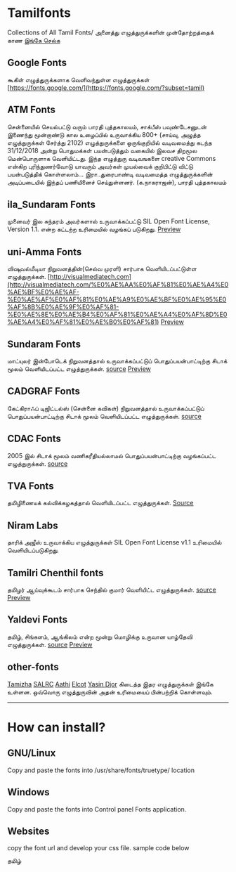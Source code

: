 # Tamilfonts
Collections of All Tamil Fonts/
அனைத்து எழுத்துருக்களின் முன்தோற்றத்தைக் காண [இங்கே செல்க](http://oss.neechalkaran.com/tamilfonts/?index=0)


## Google Fonts
   கூகிள் எழுத்துருக்களாக வெளிவந்துள்ள எழுத்துருக்கள் [https://fonts.google.com/](https://fonts.google.com/?subset=tamil)

## ATM Fonts
   சென்னையில் செயல்பட்டு வரும் பாரதி புத்தகாலயம், சாக்பீஸ் பவுண்டேசனுடன் இணைந்து  மூன்றாண்டு கால உழைப்பில் உருவாக்கிய 800+ (சாய்வு, அழுத்த எழுத்துருக்கள் சேர்த்து 2102) எழுத்துருக்களை ஒருங்குறியில் வடிவமைத்து கடந்த 31/12/2018 அன்று பொதுமக்கள் பயன்படுத்தும் வகையில் இலவச திறமூல மென்பொருளாக வெளியிட்டது. இந்த எழுத்துரு வடிவஙகளை creative Commons என்கிற புரிந்துணர்வோடு யாவரும் அவர்கள் முயல்வைக் குறிபிட்டு விட்டு பயன்படுத்திக் கொள்ளலாம்... இரா..துரைபாண்டி வடிவமைத்த எழுத்துருக்களின் அடிப்படையில் இந்தப் பணியினைச் செய்துள்ளனர்.   (க.நாகராஜன்), பாரதி புத்தகாலயம் 

## ila_Sundaram Fonts
   முனைவர் இல சுந்தரம் அவர்களால் உருவாக்கப்பட்டு SIL Open Font License, Version 1.1. என்ற கட்டற்ற உரிமையில் வழங்கப் படுகிறது. [Preview](https://oss.neechalkaran.com/tamilfonts/?preview=Ila.Sundaram)

## uni-Amma Fonts
   விஷுவல்மீடியா நிறுவனத்தின்(செல்வ முரளி) சார்பாக வெளியிடப்பட்டுள்ள எழுத்துருக்கள். 
[http://visualmediatech.com](http://visualmediatech.com/%E0%AE%AA%E0%AF%81%E0%AE%A4%E0%AE%BF%E0%AE%AF-%E0%AE%AF%E0%AF%81%E0%AE%A9%E0%AE%BF%E0%AE%95%E0%AF%8B%E0%AE%9F%E0%AF%81-%E0%AE%8E%E0%AE%B4%E0%AF%81%E0%AE%A4%E0%AF%8D%E0%AE%A4%E0%AF%81%E0%AE%B0%E0%AF%81) [Preview](https://oss.neechalkaran.com/tamilfonts/?preview=uniAmma)

## Sundaram Fonts
மாட்யுலர் இன்போடெக் நிறுவனத்தால் உருவாக்கப்பட்டுப் பொதுப்பயன்பாட்டிற்கு சிடாக் மூலம் வெளியிடப்பட்ட எழுத்துருக்கள். [source](http://www.ildc.in/Tamil/GIST/htm/modular-otfonts.htm) [Preview](https://oss.neechalkaran.com/tamilfonts/?preview=SUNDARAM)

## CADGRAF Fonts
கேட்கிராஃப் டிஜிட்டல்ஸ் (சென்னை கவிகள்) நிறுவனத்தால் உருவாக்கப்பட்டுப் பொதுப்பயன்பாட்டிற்கு சிடாக் மூலம் வெளியிடப்பட்ட எழுத்துருக்கள். [source](http://www.ildc.in/Tamil/GIST/htm/cd-ttf.htm)

## CDAC Fonts
2005 இல் சிடாக் மூலம் வணிகரீதியல்லாமல் பொதுப்பயன்பாட்டிற்கு வழங்கப்பட்ட எழுத்துருக்கள். [source](http://www.ildc.in/Tamil/GIST/htm/otfonts.htm)

## TVA Fonts
தமிழிணையக் கல்விக்கழகத்தால் வெளியிடப்பட்ட எழுத்துருக்கள். [Source](http://www.tamilvu.org/ta/tkbd-index-341488)

## Niram Labs
தாரிக் அஜீஸ் உருவாக்கிய எழுத்துருக்கள் SIL Open Font License v1.1 உரிமையில் வெளியிடப்படுகிறது.

## Tamilri Chenthil fonts 
தமிழர் ஆய்வுக்கூடம் சார்பாக செந்தில் குமார் வெளியிட்ட எழுத்துருக்கள். [source](https://www.facebook.com/photo.php?fbid=780187126146092&set=a.102926520538826&type=3) [Preview](https://oss.neechalkaran.com/tamilfonts/?preview=Tamilri_Chenetfont)

## Yaldevi Fonts
தமிழ், சிங்களம், ஆங்கிலம் என்ற மூன்று மொழிக்கு உருவான யாழ்தேவி எழுத்துருக்கள். [source](https://github.com/mooniak/yaldevi-fonts) [Preview](https://oss.neechalkaran.com/tamilfonts/?preview=Yaldevi)

## other-fonts
   [Tamizha](https://github.com/thamizha/tamil-fonts/tree/master/fonts-installer/fontfiles) [SALRC](http://salrc.uchicago.edu/resources/fonts/available/tamil/) [Aathi](https://github.com/Aathi/tamil-fonts) [Elcot](https://elcot.in/tamil-fonts-and-conversion) [Yasin Djor](https://www.facebook.com/YasinDjor/posts/2340236659451211) கிடைத்த இதர எழுத்துருக்கள் இங்கே உள்ளன.
   ஒவ்வொரு எழுத்துருவின் அதன் உரிமையைப் பின்பற்றிக் கொள்ளவும்.

-----------------------------



# How can install?
## GNU/Linux
Copy and paste the fonts into /usr/share/fonts/truetype/ location

## Windows
Copy and paste the fonts into Control panel Fonts application.

## Websites
copy the font url and develop your css file. sample code below
<style>
  @font-face {font-family: 'TMOTHNBI_Ship'; src: url('https://oss.neechalkaran.com/tamilfonts/1CDAC/TMOTHNBI_Ship.ttf');}
</style>
<span style="font-family: TMOTHNBI_Ship;">தமிழ்</span>
